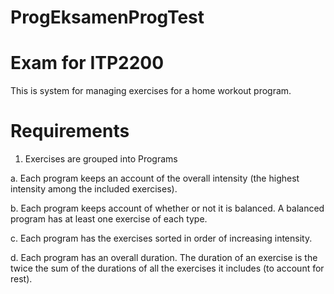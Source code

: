 # ProgEksamenProgTest
# Exam for ITP2200
This is system for managing exercises for a home workout program. 
# Requirements

1. Exercises are grouped into Programs

a. Each program keeps an account of the overall intensity (the highest intensity
among the included exercises).

b. Each program keeps account of whether or not it is balanced. A balanced
program has at least one exercise of each type.

c.  Each program has the exercises sorted in order of increasing intensity. 

d. Each program has an overall duration. The duration of an exercise is the twice
the sum of the durations of all the exercises it includes (to account for rest).
